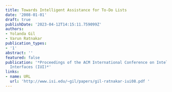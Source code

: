 ```yaml
---
title: Towards Intelligent Assistance for To-Do Lists
date: '2008-01-01'
draft: true
publishDate: '2023-04-12T14:15:11.759099Z'
authors:
- Yolanda Gil
- Varun Ratnakar
publication_types:
- '1'
abstract: ''
featured: false
publication: '*Proceedings of the ACM International Conference on Intelligent User
  Interfaces (IUI)*'
links:
- name: URL
  url: 'http://www.isi.edu/~gil/papers/gil-ratnakar-iui08.pdf '
---
```


